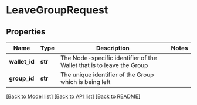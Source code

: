 # LeaveGroupRequest

## Properties
Name | Type | Description | Notes
------------ | ------------- | ------------- | -------------
**wallet_id** | **str** | The Node-specific identifier of the Wallet that is to leave the Group | 
**group_id** | **str** | The unique identifier of the Group which is being left | 

[[Back to Model list]](../README.md#documentation-for-models) [[Back to API list]](../README.md#documentation-for-api-endpoints) [[Back to README]](../README.md)


